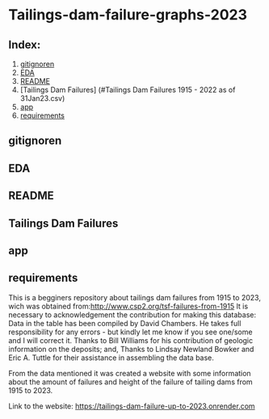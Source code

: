 # Tailings-dam-failure-graphs-2023

## Index:
1. [gitignoren](#gitignore)
2. [EDA](#EDA.ipynb)
3. [README](#README.md)
4. [Tailings Dam Failures] (#Tailings Dam Failures 1915 - 2022 as of 31Jan23.csv)
6. [app](#app.py)
7. [requirements](#requirements.txt)

## gitignoren
## EDA
## README
## Tailings Dam Failures
## app
## requirements

This is a begginers repository about tailings dam failures from 1915 to 2023, wich was obtained from:http://www.csp2.org/tsf-failures-from-1915
It is necessary to acknowledgement the contribution for making this database:
Data in the table has been compiled by David Chambers.  He takes full responsibility for any errors - but kindly let me know if you see one/some and I will correct it.
Thanks to Bill Williams for his contribution of geologic information on the deposits; and,
Thanks to Lindsay Newland Bowker and  Eric A. Tuttle  for their assistance in assembling the data base.

From the data mentioned it was created a website with some information about the amount of failures and height of the failure of tailing dams from 1915 to 2023.
    

Link to the website: https://tailings-dam-failure-up-to-2023.onrender.com
